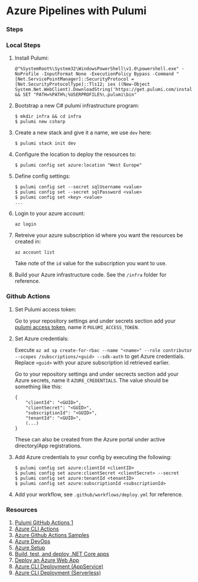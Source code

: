 # Azure Pipelines with Pulumi

### Steps

### Local Steps

1.  Install Pulumi:

    ```
    @"%SystemRoot%\System32\WindowsPowerShell\v1.0\powershell.exe" -NoProfile -InputFormat None -ExecutionPolicy Bypass -Command "[Net.ServicePointManager]::SecurityProtocol = [Net.SecurityProtocolType]::Tls12; iex ((New-Object System.Net.WebClient).DownloadString('https://get.pulumi.com/install.ps1'))" && SET "PATH=%PATH%;%USERPROFILE%\.pulumi\bin"
    ```

1.  Bootstrap a new C# pulumi infrastructure program:

    ```
    $ mkdir infra && cd infra
    $ pulumi new csharp
    ```

1.  Create a new stack and give it a name, we use `dev` here:

    ```
    $ pulumi stack init dev
    ```

1.  Configure the location to deploy the resources to:

    ```
    $ pulumi config set azure:location "West Europe"
    ```

1. Define config settings:

    ```
    $ pulumi config set --secret sqlUsername <value>
    $ pulumi config set --secret sqlPassword <value>
    $ pulumi config set <key> <value>
    ...
    ```

1. Login to your azure account:

    ```
    az login
    ```

1. Retreive your azure subscription id where you want the resources be created in:

    ```
    az account list
    ```

    Take note of the `id` value for the subscription you want to use.
    
1. Build your Azure infrastructure code. See the `/infra` folder for reference.

### Github Actions

1. Set Pulumi access token:

    Go to your repository settings and under secrets section add your [pulumi access token](https://app.pulumi.com/alaatm/settings/tokens), name it `PULUMI_ACCESS_TOKEN`.

1. Set Azure credentials:

    Execute `az ad sp create-for-rbac --name "<name>" --role contributor --scopes /subscriptions/<guid> --sdk-auth` to get Azure credentials. Replace `<guid>` with your azure subscription id retrieved earlier.

    Go to your repository settings and under secrects section add your Azure secrets, name it `AZURE_CREDENTIALS`. The value should be something like this:
    ```
    {
        "clientId": "<GUID>",
        "clientSecret": "<GUID>",
        "subscriptionId": "<GUID>",
        "tenantId": "<GUID>",
        (...)
    }
    ```

    These can also be created from the Azure portal under active directory/App registrations.

1. Add Azure credentials to your config by executing the following:

    ```
    $ pulumi config set azure:clientId <clientID>
    $ pulumi config set azure:clientSecret <clientSecret> --secret
    $ pulumi config set azure:tenantId <tenantID>
    $ pulumi config set azure:subscriptionId <subscriptionId>    
    ```

1. Add your workflow, see `.github/workflows/deploy.yml` for reference.


### Resources

1. [Pulumi GitHub Actions 1](https://www.pulumi.com/docs/guides/continuous-delivery/github-actions/)
1. [Azure CLI Actions](https://github.com/Azure/actions)
1. [Azure Github Actions Samples](https://github.com/Azure/actions-workflow-samples)
1. [Azure DevOps](https://www.pulumi.com/docs/guides/continuous-delivery/azure-devops/)
1. [Azure Setup](https://www.pulumi.com/docs/intro/cloud-providers/azure/setup/)
1. [Build, test, and deploy .NET Core apps](https://docs.microsoft.com/en-us/azure/devops/pipelines/ecosystems/dotnet-core?view=azure-devops)
1. [Deploy an Azure Web App](https://docs.microsoft.com/en-us/azure/devops/pipelines/targets/webapp?view=azure-devops&tabs=yaml#endpoint)
1. [Azure CLI Deployment (AppService)](https://docs.microsoft.com/en-us/azure/app-service/deploy-zip)
1. [Azure CLI Deployment (Serverless)](https://docs.microsoft.com/en-us/cli/azure/functionapp/deployment/source?view=azure-cli-latest#az-functionapp-deployment-source-config-zip)